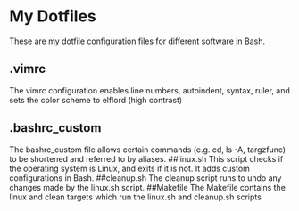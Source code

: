 # My Dotfiles
These are my dotfile configuration files for different software in Bash.
## .vimrc
The vimrc configuration enables line numbers, autoindent, syntax, ruler, and sets the color scheme to elflord (high contrast)
## .bashrc_custom
The bashrc_custom file allows certain commands (e.g. cd, ls -A, targzfunc) to be shortened and referred to by aliases.
##linux.sh
This script checks if the operating system is Linux, and exits if it is not. It adds custom configurations in Bash.
##cleanup.sh
The cleanup script runs to undo any changes made by the linux.sh script.
##Makefile
The Makefile contains the linux and clean targets which run the linux.sh and cleanup.sh scripts


